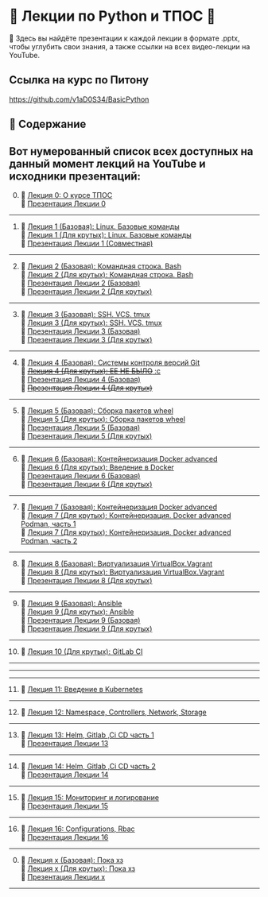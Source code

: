 # 🐍 Лекции по Python и ТПОС 🐍

📘 Здесь вы найдёте презентации к каждой лекции в формате .pptx, чтобы углубить свои знания, а также ссылки на всех видео-лекции на YouTube.

## Ссылка на курс по Питону

https://github.com/v1aD0S34/BasicPython

## 📌 Содержание

Вот нумерованный список всех доступных на данный момент лекций на YouTube и исходники презентаций:
--
0. 🎥 [Лекция 0: О курсе ТПОС](https://www.youtube.com/watch?v=dL50xPayshs) <br>
   📄 [Презентация Лекции 0](/0-lesson.AboutTheCourse/00_intro.pptx)
---
1. 🎥 [Лекция 1 (Базовая): Linux. Базовые команды](https://youtu.be/1Em9ouHzccg) <br>
   🎥 [Лекция 1 (Для крутых): Linux. Базовые команды](https://youtu.be/T3hFcBamnBw) <br>
   📄 [Презентация Лекции 1 (Совместная)](/1-lesson.Linux.BasicCommands/01adv_linux_intro.pptx)
---
2. 🎥 [Лекция 2 (Базовая): Командная строка. Bash](https://www.youtube.com/watch?v=C3QmYVf20ZU) <br>
   🎥 [Лекция 2 (Для крутых): Командная строка. Bash](https://www.youtube.com/watch?v=LY_3gneHPEM) <br>
   📄 [Презентация Лекции 2 (Базовая)](/2-lesson.CommandLine.Bash/02.base_bash.pptx) <br>
   📄 [Презентация Лекции 2 (Для крутых)](2-lesson.CommandLine.Bash/02.adv_bash.pptx) <br>
--- 
3. 🎥 [Лекция 3 (Базовая): SSH. VCS. tmux](https://youtu.be/xgqdBBTnu2Y ) <br>
   🎥 [Лекция 3 (Для крутых): SSH. VCS. tmux]( https://youtu.be/kavt51_nNoo) <br>
   📄 [Презентация Лекции 3 (Базовая)](/3-lesson.VersionControlSystems.Git01/03.base_ssh_tmux.pptx) <br>
   📄 [Презентация Лекции 3 (Для крутых)](/3-lesson.VersionControlSystems.Git01/03.adv_ssh_tmux_git.pptx) <br> 
---  
4. 🎥 [Лекция 4 (Базовая): Системы контроля версий Git](https://youtu.be/VTrhFaMMKtg) <br>
   🎥 [~~Лекция 4 (Для крутых): ЕЕ НЕ БЫЛО~~ :с ](https://www.youtube.com/watch?v=dQw4w9WgXcQ) <br>
   📄 [Презентация Лекции 4 (Базовая)](/4-lesson(base).VersionControlSystems.Git01/04.base_git.pptx) <br>
   📄 [~~Презентация Лекции 4 (Для крутых)~~](https://www.youtube.com/watch?v=dQw4w9WgXcQ) <br>
---
5. 🎥 [Лекция 5 (Базовая): Сборка пакетов wheel](https://youtu.be/6j8QfoeD3I0 ) <br>
   🎥 [Лекция 5 (Для крутых): Сборка пакетов wheel]( https://youtu.be/1SmVCUxNwSc) <br>
   📄 [Презентация Лекции 5 (Базовая)](https://www.youtube.com/watch?v=dQw4w9WgXcQ) <br>
   📄 [Презентация Лекции 5 (Для крутых)](/https://www.youtube.com/watch?v=dQw4w9WgXcQ) <br> 
--- 
6. 🎥 [Лекция 6 (Базовая): Контейнеризация Docker advanced](https://youtu.be/8uICMH7o8oE) <br>
   🎥 [Лекция 6 (Для крутых): Введение в Docker](https://youtu.be/hWmBR2Az7CI) <br>
   📄 [Презентация Лекции 6 (Базовая)](/6-lesson(base).Containerization.Docker/06.adv_intro_to_docker.pptx) <br>
   📄 [Презентация Лекции 6 (Для крутых)](/6-lesson(cool).Containerization.DockerAdvanced.Podman/05.adv_intro_to_docker.pptx) <br> 
--- 
7. 🎥 [Лекция 7 (Базовая): Контейнеризация Docker advanced](https://youtu.be/9adMgAIA0No) <br>
   🎥 [Лекция 7 (Для крутых): Контейнеризация. Docker advanced  Podman, часть 1](https://youtu.be/o4fNZUwAfH4) <br>
   🎥 [Лекция 7 (Для крутых): Контейнеризация. Docker advanced  Podman, часть 2](https://youtu.be/AhR0pmhnbLc) <br>
--- 
8. 🎥 [Лекция 8 (Базовая): Виртуализация VirtualBox.Vagrant](https://youtu.be/EjFDE4-xUBY) <br>
   🎥 [Лекция 8 (Для крутых): Виртуализация VirtualBox.Vagrant](https://youtu.be/yBkcBpfB1MQ)<br>
   📄 [Презентация Лекции 8 (Для крутых)](/8-lesson(cool).Virtualization.VirtualBox.Vagrant/07.adv_vagrant.pptx) <br> 
--- 
9. 🎥 [Лекция 9 (Базовая): Ansible](https://youtu.be/c76RDvZYs4Q) <br>
   🎥 [Лекция 9 (Для крутых): Ansible](https://youtu.be/2GiD4NRgBpY) <br>
   📄 [Презентация Лекции 9 (Базовая)](/9-lesson(base).Ansible/08_ansible_base.pptx) <br>
   📄 [Презентация Лекции 9 (Для крутых)](/9-lesson(cool).Ansible/08_ansible.pptx) <br> 
 --- 
10. 
     🎥 [Лекция 10 (Для крутых):  GitLab CI](https://youtu.be/q0vuppuWX74) <br>
--- 
---
---
11. 
     🎥 [Лекция 11: Введение в Kubernetes](https://youtu.be/mrdsqani5dM) <br>
--- 
12. 
     🎥 [Лекция 12: Namespace, Controllers, Network, Storage](https://youtu.be/58MFEJiHY1E) <br>
--- 
13. 
     🎥 [Лекция 13: Helm, Gitlab ,Ci CD часть 1](https://youtu.be/wUkPqTvfglw) <br>
     📄 [Презентация Лекции 13 ](/13-lesson.Helm,%20Gitlab%20,Ci%20CD/Лекция3.Kubernetes.Helm,Gitlab,Ci_CD.pdf) <br> 
--- 
14. 
     🎥 [Лекция 14: Helm, Gitlab ,Ci CD часть 2](https://youtu.be/hD-EE0rZ__8) <br>
     📄 [Презентация Лекции 14 ](/13-lesson.Helm,%20Gitlab%20,Ci%20CD/Лекция3.Kubernetes.Helm,Gitlab,Ci_CD.pdf) <br> 
--- 
15. 
     🎥 [Лекция 15: Мониторинг и логирование](https://youtu.be/ppQk1x7uqcc) <br>
     📄 [Презентация Лекции 15 ](/15-lesson.Monitoring/Лекция_4_Мониторинг_и_логирование.pdf) <br> 
--- 
16. 
     🎥 [Лекция 16: Configurations, Rbac](https://youtu.be/qg7XydhQZZY) <br>
     📄 [Презентация Лекции 16 ](/16-lesson.Configurations,Rbac/Лекция5.Security.pdf) <br> 
--- 

0. 🎥 [Лекция х (Базовая): Пока хз](https://www.youtube.com/watch?v=dQw4w9WgXcQ ) <br>
   🎥 [Лекция х (Для крутых): Пока хз]( https://www.youtube.com/watch?v=dQw4w9WgXcQ) <br>
   📄 [Презентация Лекции х](https://www.youtube.com/watch?v=dQw4w9WgXcQ)

---




<!-- http://wiki.atp-fivt.org/index.php/ТПОС_2023 -->